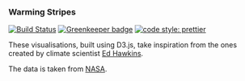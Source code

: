 ### Warming Stripes

[![Build Status](https://travis-ci.org/adilzeshan/warming-stripes.svg?branch=master)](https://travis-ci.org/adilzeshan/warming-stripes) [![Greenkeeper badge](https://badges.greenkeeper.io/adilzeshan/warming-stripes.svg?style=flat-square)](https://greenkeeper.io/) [![code style: prettier](https://img.shields.io/badge/code_style-prettier-ff69b4.svg?style=flat-square)](https://github.com/prettier/prettier)

These visualisations, built using D3.js, take inspiration from the ones created by climate scientist [Ed Hawkins](http://www.climate-lab-book.ac.uk/2018/warming-stripes/).

The data is taken from [NASA](https://data.giss.nasa.gov/gistemp/).
